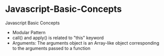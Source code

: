 # Javascript-Basic-Concepts
Javascript Basic Concepts

- Modular Pattern
- call() and apply() is related to "this" keyword
- Arguments: The arguments object is an Array-like object corresponding to the arguments passed to a function
